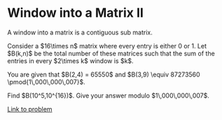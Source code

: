# Window into a Matrix II

<p>A window into a matrix is a contiguous sub matrix.</p>

<p>Consider a $16\times n$ matrix where every entry is either 0 or 1.
Let $B(k,n)$ be the total number of these matrices such that the sum of the entries in every $2\times k$ window is $k$.</p>

<p>You are given that $B(2,4) = 65550$ and $B(3,9) \equiv 87273560 \pmod{1\,000\,000\,007}$.</p>

<p>Find $B(10^5,10^{16})$. Give your answer modulo $1\,000\,000\,007$.</p>

[Link to problem](https://projecteuler.net/problem=767)
